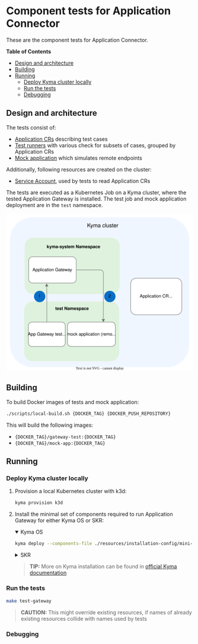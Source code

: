 # Component tests for Application Connector

These are the component tests for Application Connector.

<!-- markdown-toc start - Don't edit this section. Run M-x markdown-toc-refresh-toc -->
**Table of Contents**

- [Design and architecture](#design-and-architecture)
- [Building](#building)
- [Running](#running)
  - [Deploy Kyma cluster locally](#deploy-kyma-cluster-locally)
  - [Run the tests](#run-the-tests)
  - [Debugging](#debugging)

<!-- markdown-toc end -->

## Design and architecture

The tests consist of:
- [Application CRs](./resources/charts/gateway-test/templates/applications/) describing test cases
- [Test runners](./test/application-gateway/) with various check for subsets of cases, grouped by Application CRs
- [Mock application](./tools/external-api-mock-app/) which simulates remote endpoints

Additionally, following resources are created on the cluster:
- [Service Account](./resources/charts/gateway-test/templates/service-account.yml:2), used by tests to read Application CRs

The tests are executed as a Kubernetes Job on a Kyma cluster, 
where the tested Application Gateway is installed. 
The test job and mock application deployment are in the `test` namespace. 

![Application Gateway tests architecture](./assets/app-gateway-tests-architecture.svg)

## Building

To build Docker images of tests and mock application:

``` sh
./scripts/local-build.sh {DOCKER_TAG} {DOCKER_PUSH_REPOSITORY}
```
This will build the following images:
- `{DOCKER_TAG}/gateway-test:{DOCKER_TAG}`
- `{DOCKER_TAG}/mock-app:{DOCKER_TAG}`

## Running

### Deploy Kyma cluster locally

1. Provision a local Kubernetes cluster with k3d:
   ```sh
   kyma provision k3d
   ```

1. Install the minimal set of components required to run Application Gateway for either Kyma OS or SKR:

    <div tabs name="Kyma flavor" group="minimal-kyma-installation">
    <details open>
    <summary label="OS">
    Kyma OS
    </summary>

    ```sh
    kyma deploy --components-file ./resources/installation-config/mini-kyma-os.yaml
    ```

    </details>
    <details>
    <summary label="SKR">
    SKR
    </summary>

    ```bash
    kyma deploy --components-file ./resources/installation-config/mini-kyma-skr.yaml 
    ```

    </details>
    </div>

    >**TIP:** More on Kyma installation can be found in [official Kyma documentation](https://kyma-project.io/docs/kyma/latest/02-get-started/01-quick-install/#install-kyma)

### Run the tests

``` sh
make test-gateway
```

>**CAUTION:** This might override existing resources, if names of already existing resources collide with names used by tests

### Debugging
